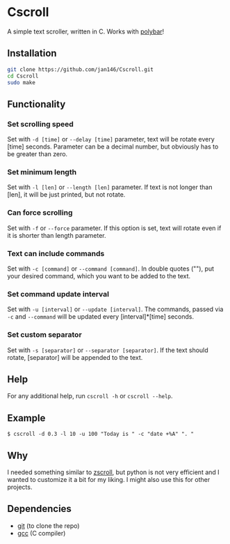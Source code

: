 # Cscroll
A simple text scroller, written in C.
Works with <a href="https://github.com/polybar/polybar">polybar</a>!

## Installation
  ```bash
  git clone https://github.com/jan146/Cscroll.git
  cd Cscroll
  sudo make
  ```

## Functionality

  ### Set scrolling speed
  Set with `-d [time]` or `--delay [time]` parameter, text will be rotate every [time] seconds. Parameter can be a decimal number, but obviously has to be greater than zero.

  ### Set minimum length
  Set with `-l [len]` or `--length [len]` parameter. If text is not longer than [len], it will be just printed, but not rotate.
  
  ### Can force scrolling
  Set with `-f` or `--force` parameter. If this option is set, text will rotate even if it is shorter than length parameter.
  
  ### Text can include commands
  Set with `-c [command]` or `--command [command]`. In double quotes (""), put your desired command, which you want to be added to the text.
  
  ### Set command update interval
  Set with `-u [interval]` or `--update [interval]`. The commands, passed via `-c` and `--command` will be updated every [interval]\*[time] seconds.
  
  ### Set custom separator
  Set with `-s [separator]` or `--separator [separator]`. If the text should rotate, [separator] will be appended to the text.
  
## Help
  For any additional help, run `cscroll -h` or `cscroll --help`.
 
## Example
  `$ cscroll -d 0.3 -l 10 -u 100 "Today is " -c "date +%A" ". "`
  
## Why
  I needed something similar to <a href="https://github.com/noctuid/zscroll">zscroll</a>, but python is not very efficient and I wanted to customize it a bit for my liking. I might also use this for other projects.
  
## Dependencies
* <a href="https://github.com/git-guides/install-git">git</a> (to clone the repo)
* <a href="https://gcc.gnu.org/releases.html">gcc</a> (C compiler)
